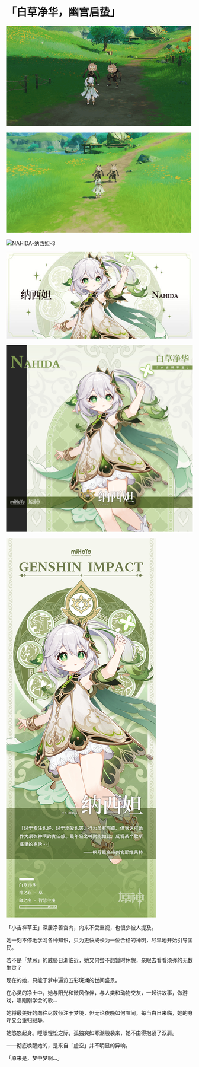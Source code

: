 # 「白草净华，幽宫启蛰」

![NAHIDA-纳西妲-1](./../D动图/NAHIDA-纳西妲-1.gif)

![NAHIDA-纳西妲-2](./../D动图/NAHIDA-纳西妲-2.gif)

![NAHIDA-纳西妲-3](./../D动图/NAHIDA-纳西妲-3.gif)

![NAHIDA-纳西妲](./../A小卡/NAHIDA-纳西妲.jpg)

![NAHIDA-纳西妲](./../B方形卡/NAHIDA-纳西妲.jpg)

![NAHIDA-纳西妲](./../C立绘/NAHIDA-纳西妲.jpg)

「小吉祥草王」深居净善宫内，向来不受重视，也很少被人提及。

她一刻不停地学习各种知识，只为更快成长为一位合格的神明，尽早地开始引导国民。

若不是「禁忌」的威胁日渐临近，她又何尝不想暂时休憩，亲眼去看看须弥的无数生灵？

现在的她，只能于梦中遍览五彩斑斓的世间盛景。

在心灵的净土中，她与阳光和微风作伴，与人类和动物交友，一起讲故事，做游戏，唱刚刚学会的歌…

她将最美好的向往尽数倾注于梦境，但无论夜晚如何喧闹，每当白日来临，她的身畔又会重归寂静。

她悠悠起身。睡眼惺忪之际，孤独突如寒潮般袭来，她不由得抱紧了双肩。

——彻底唤醒她的，是来自「虚空」并不明显的异响。

「原来是，梦中梦啊…」